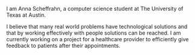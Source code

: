 I am Anna Scheffrahn, a computer science student at The University of Texas at Austin. 

I believe that many real world problems have technological solutions and that by working effectively with people solutions can be reached. 
I am currently working on a project for a healthcare provider to efficiently give feedback to patients after their appointments. 

<!-- some sort of quote from my quotebook-->


